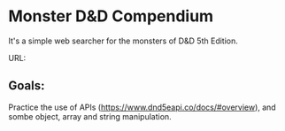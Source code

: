 # Monster D&D Compendium

It's a simple web searcher for the monsters of D&D 5th Edition.

URL:

## Goals:

Practice the use of APIs (https://www.dnd5eapi.co/docs/#overview), and sombe object, array and string manipulation.
